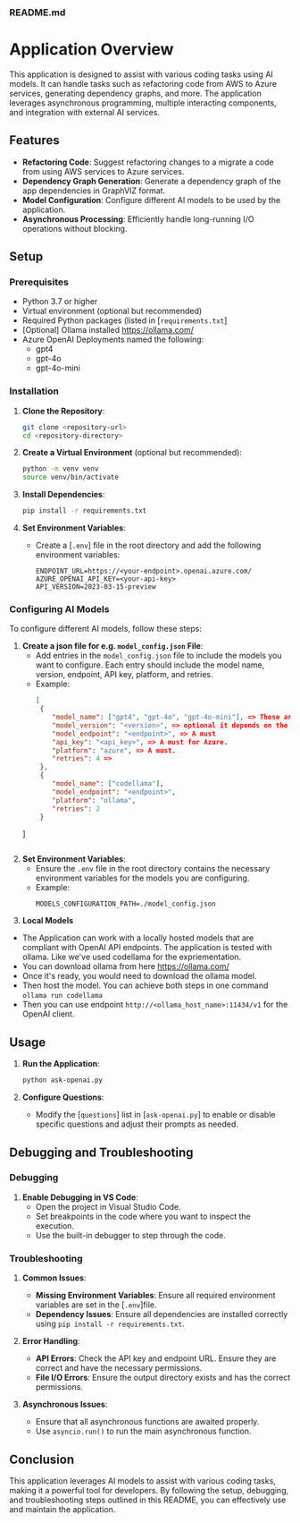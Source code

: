 ### README.md

# Application Overview

This application is designed to assist with various coding tasks using AI models. It can handle tasks such as refactoring code from AWS to Azure services, generating dependency graphs, and more. The application leverages asynchronous programming, multiple interacting components, and integration with external AI services.

## Features

- **Refactoring Code**: Suggest refactoring changes to a migrate a code from using AWS services to Azure services.
- **Dependency Graph Generation**: Generate a dependency graph of the app dependencies in GraphVIZ format.
- **Model Configuration**: Configure different AI models to be used by the application.
- **Asynchronous Processing**: Efficiently handle long-running I/O operations without blocking.


## Setup

### Prerequisites

- Python 3.7 or higher
- Virtual environment (optional but recommended)
- Required Python packages (listed in [`requirements.txt`]
- [Optional] Ollama installed https://ollama.com/
- Azure OpenAI Deployments named the following:
  - gpt4
  - gpt-4o
  - gpt-4o-mini

### Installation

1. **Clone the Repository**:
   ```sh
   git clone <repository-url>
   cd <repository-directory>
   ```

2. **Create a Virtual Environment** (optional but recommended):
   ```sh
   python -m venv venv
   source venv/bin/activate
   ```

3. **Install Dependencies**:
   ```sh
   pip install -r requirements.txt
   ```

4. **Set Environment Variables**:
   - Create a [`.env`] file in the root directory and add the following environment variables:
     ```env
     ENDPOINT_URL=https://<your-endpoint>.openai.azure.com/
     AZURE_OPENAI_API_KEY=<your-api-key>
     API_VERSION=2023-03-15-preview
     ```

### Configuring AI Models

To configure different AI models, follow these steps:

1. **Create a json file for e.g. `model_config.json` File**:
   - Add entries in the `model_config.json` file to include the models you want to configure. Each entry should include the model name, version, endpoint, API key, platform, and retries.
   - Example:
     ```json
     [
      {
         "model_name": ["gpt4", "gpt-4o", "gpt-4o-mini"], => These are must
         "model_version": "<version>", => optional it depends on the platform. For Azure platform is a must.
         "model_endpoint": "<endpoint>", => A must
         "api_key": "<api_key>", => A must for Azure. 
         "platform": "azure", => A must.
         "retries": 4 => 
      },
      {
         "model_name": ["codellama"],
         "model_endpoint": "<endpoint>",
         "platform": "ollama",
         "retries": 2
      }
   ]
     ```

2. **Set Environment Variables**:
   - Ensure the `.env` file in the root directory contains the necessary environment variables for the models you are configuring.
   - Example:
     ```env
     MODELS_CONFIGURATION_PATH=./model_config.json
     ```
3. **Local Models**
 - The Application can work with a locally hosted models that are compliant with OpenAI API endpoints. The application is tested with ollama. Like we've used codellama for the expriementation. 
  - You can download ollama from here https://ollama.com/
  - Once it's ready, you would need to download the ollama model. 
  - Then host the model. You can achieve both steps in one command ```ollama run codellama```
  - Then you can use endpoint ```http://<ollama_host_name>:11434/v1``` for the OpenAI client.  
## Usage

1. **Run the Application**:
   ```sh
   python ask-openai.py
   ```

2. **Configure Questions**:
   - Modify the [`questions`] list in [`ask-openai.py`] to enable or disable specific questions and adjust their prompts as needed.

## Debugging and Troubleshooting

### Debugging

1. **Enable Debugging in VS Code**:
   - Open the project in Visual Studio Code.
   - Set breakpoints in the code where you want to inspect the execution.
   - Use the built-in debugger to step through the code.

### Troubleshooting

1. **Common Issues**:
   - **Missing Environment Variables**: Ensure all required environment variables are set in the [`.env`]file.
   - **Dependency Issues**: Ensure all dependencies are installed correctly using `pip install -r requirements.txt`.

2. **Error Handling**:
   - **API Errors**: Check the API key and endpoint URL. Ensure they are correct and have the necessary permissions.
   - **File I/O Errors**: Ensure the output directory exists and has the correct permissions.

3. **Asynchronous Issues**:
   - Ensure that all asynchronous functions are awaited properly.
   - Use `asyncio.run()` to run the main asynchronous function.

## Conclusion

This application leverages AI models to assist with various coding tasks, making it a powerful tool for developers. By following the setup, debugging, and troubleshooting steps outlined in this README, you can effectively use and maintain the application.